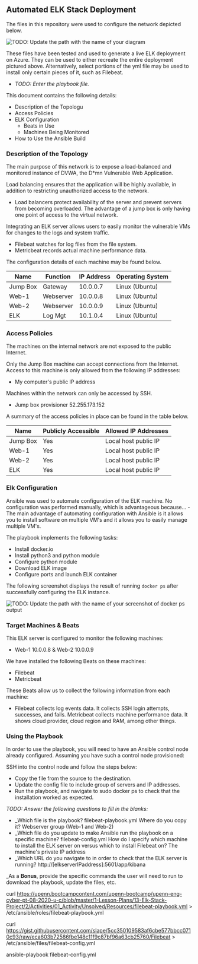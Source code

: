 ## Automated ELK Stack Deployment

The files in this repository were used to configure the network depicted below.

![TODO: Update the path with the name of your diagram](Images/diagram_filename.png)

These files have been tested and used to generate a live ELK deployment on Azure. They can be used to either recreate the entire deployment pictured above. Alternatively, select portions of the yml file may be used to install only certain pieces of it, such as Filebeat.

  - _TODO: Enter the playbook file._

This document contains the following details:
- Description of the Topologu
- Access Policies
- ELK Configuration
  - Beats in Use
  - Machines Being Monitored
- How to Use the Ansible Build


### Description of the Topology

The main purpose of this network is to expose a load-balanced and monitored instance of DVWA, the D*mn Vulnerable Web Application.

Load balancing ensures that the application will be highly available, in addition to restricting unauthorized access to the network.
- Load balancers protect availability of the server and prevent servers from becoming overloaded. The advantage of a jump box is only having one point of access to the virtual network.

Integrating an ELK server allows users to easily monitor the vulnerable VMs for changes to the logs and system traffic.
- Filebeat watches for log files from the file system.
- Metricbeat records actual machine performance data.

The configuration details of each machine may be found below.


| Name     | Function | IP Address | Operating System |
|----------|----------|------------|------------------|
| Jump Box | Gateway  | 10.0.0.7   | Linux (Ubuntu)   |
| Web-1    | Webserver| 10.0.0.8   | Linux (Ubuntu)   |
| Web-2    | Webserver| 10.0.0.9   | Linux (Ubuntu)   |
| ELK      | Log Mgt  | 10.1.0.4   | Linux (Ubuntu)   |

### Access Policies

The machines on the internal network are not exposed to the public Internet. 

Only the Jump Box machine can accept connections from the Internet. Access to this machine is only allowed from the following IP addresses:
- My computer's public IP address

Machines within the network can only be accessed by SSH.
- Jump box provisioner 52.255.173.152

A summary of the access policies in place can be found in the table below.

| Name     | Publicly Accessible | Allowed IP Addresses |
|----------|---------------------|----------------------|
| Jump Box | Yes                 | Local host public IP |
| Web-1    | Yes                 | Local host public IP |
| Web-2    | Yes                 | Local host public IP |
| ELK      | Yes                 | Local host public IP |

### Elk Configuration

Ansible was used to automate configuration of the ELK machine. No configuration was performed manually, which is advantageous because...
-The main advantage of automating configuration with Ansible is it allows you to install software on multiple VM's and it allows you to easily manage multiple VM's.

The playbook implements the following tasks:
- Install docker.io
- Install python3 and python module
- Configure python module
- Download ELK image
- Configure ports and launch ELK container

The following screenshot displays the result of running `docker ps` after successfully configuring the ELK instance.

![TODO: Update the path with the name of your screenshot of docker ps output](Images/docker_ps_output.png)

### Target Machines & Beats
This ELK server is configured to monitor the following machines:
- Web-1 10.0.0.8 & Web-2 10.0.0.9

We have installed the following Beats on these machines:
- Filebeat
- Metricbeat

These Beats allow us to collect the following information from each machine:
- Filebeat collects log events data.  It collects SSH login attempts, successes, and fails.  Metricbeat collects machine performance data.  It shows cloud provider, cloud region and RAM, among other things.  

### Using the Playbook
In order to use the playbook, you will need to have an Ansible control node already configured. Assuming you have such a control node provisioned: 

SSH into the control node and follow the steps below:
- Copy the file from the source to the destination.
- Update the config file to include group of servers and IP addresses.
- Run the playbook, and navigate to sudo docker ps to check that the installation worked as expected.

_TODO: Answer the following questions to fill in the blanks:_
- _Which file is the playbook? filebeat-playbook.yml Where do you copy it? Webserver group (Web-1 and Web-2)
- _Which file do you update to make Ansible run the playbook on a specific machine? filebeat-config.yml How do I specify which machine to install the ELK server on versus which to install Filebeat on? The machine's private IP address
- _Which URL do you navigate to in order to check that the ELK server is running? http://[elkserverIPaddress]:5601/app/kibana

_As a **Bonus**, provide the specific commands the user will need to run to download the playbook, update the files, etc. 

curl https://upenn.bootcampcontent.com/upenn-bootcamp/upenn-eng-cyber-pt-08-2020-u-c/blob/master/1-Lesson-Plans/13-Elk-Stack-Project/2/Activities/01_Activity/Unsolved/Resources/filebeat-playbook.yml > /etc/ansible/roles/filebeat-playbook.yml

curl https://gist.githubusercontent.com/slape/5cc350109583af6cbe577bbcc0710c93/raw/eca603b72586fbe148c11f9c87bf96a63cb25760/Filebeat > /etc/ansible/files/filebeat-config.yml

ansible-playbook filebeat-config.yml
